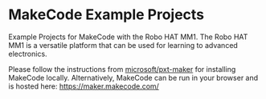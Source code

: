 # MakeCode Example Projects
Example Projects for MakeCode with the Robo HAT MM1.  The Robo HAT MM1 is a versatile platform that can be used for learning to advanced electronics.

Please follow the instructions from [microsoft/pxt-maker](https://github.com/microsoft/pxt-maker) for installing MakeCode locally.  Alternatively, MakeCode can be run in your browser and is hosted here:  https://maker.makecode.com/
